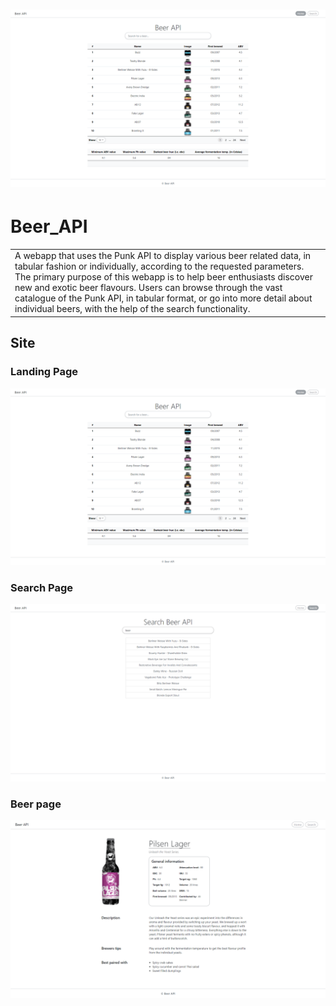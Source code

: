 # ![Beer_Api](demo_img/index.png)
# Beer_API
<table>
<tr>
<td>
  A webapp that uses the Punk API to display various beer related data, in tabular fashion or individually, according to the requested parameters. The primary purpose of this webapp is to help beer enthusiasts discover new and exotic beer flavours. Users can browse through the vast catalogue of the Punk API, in tabular format, or go into more detail about individual beers, with the help of the search functionality.
</td>
</tr>
</table>




## Site

### Landing Page
![Beer_Api](demo_img/index.png)

### Search Page
![Beer_Api](demo_img/search.png)

### Beer page
![Beer_Api](demo_img/beer.png)



